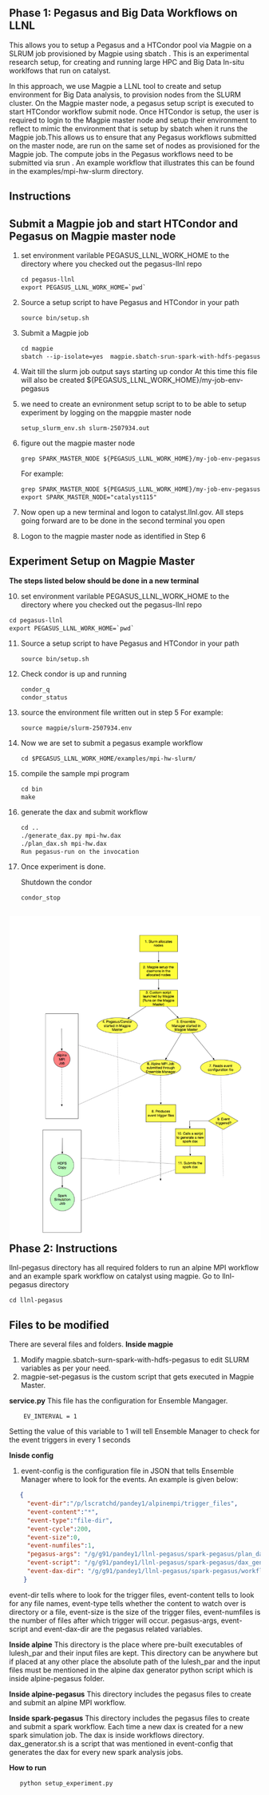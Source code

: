 Phase 1:
Pegasus and Big Data Workflows on LLNL
--------------------------------------------

This allows you to setup a Pegasus and a HTCondor pool via Magpie on a SLRUM job provisioned by Magpie using sbatch . This is an experimental research setup, for creating and running large HPC and Big Data In-situ worklfows that run on catalyst.

In this approach, we use Magpie a LLNL tool to create and setup environment for Big Data analysis, to provision nodes from the SLURM cluster. On the Magpie master node, a pegasus setup script is executed to start HTCondor workflow submit node. Once HTCondor is setup, the user is required to login to the Magpie master node and setup their environment to reflect to mimic the environment that is setup by sbatch when it runs the Magpie job.This allows us to ensure that any Pegasus workflows submitted on the master node, are run on the same set of nodes as provisioned for the Magpie job. The compute jobs in the Pegasus workflows need to be submitted via srun . An example workflow that illustrates this can be found in the examples/mpi-hw-slurm directory. 

Instructions
------------

## Submit a Magpie job and start HTCondor and Pegasus on Magpie master node
 
1. set environment varilable PEGASUS_LLNL_WORK_HOME to the directory where you checked out the pegasus-llnl repo
   ```shell
   cd pegasus-llnl
   export PEGASUS_LLNL_WORK_HOME=`pwd`
   ```

2. Source a setup script to have Pegasus and HTCondor in your path
   ```shell
   source bin/setup.sh
   ```

3. Submit a Magpie job
   ```shell
   cd magpie
   sbatch --ip-isolate=yes  magpie.sbatch-srun-spark-with-hdfs-pegasus
   ```

4. Wait till the slurm job output says starting up condor
   At this time this file will also be created
   ${PEGASUS_LLNL_WORK_HOME}/my-job-env-pegasus

5. we need to create an evnironment setup script to to be able to setup experiment by
   logging on the mapgpie master node
   ```shell
   setup_slurm_env.sh slurm-2507934.out
   ```
6. figure out the magpie master node
    ```shell
    grep SPARK_MASTER_NODE ${PEGASUS_LLNL_WORK_HOME}/my-job-env-pegasus 
    ```
    For example:
    ```shell
    grep SPARK_MASTER_NODE ${PEGASUS_LLNL_WORK_HOME}/my-job-env-pegasus
    export SPARK_MASTER_NODE="catalyst115"
    ```

8. Now open up a new terminal and logon to catalyst.llnl.gov.  All steps going forward are to
   be done in the second terminal you open

9. Logon to the magpie master node as identified in Step 6
   

## Experiment Setup on Magpie Master 
**The steps listed below should be done in a new terminal**

10. set environment varilable PEGASUS_LLNL_WORK_HOME to the directory where you checked out the pegasus-llnl repo
   ```shell    
   cd pegasus-llnl
   export PEGASUS_LLNL_WORK_HOME=`pwd`
   ```

11. Source a setup script to have Pegasus and HTCondor in your path
    ```shell
    source bin/setup.sh
    ```

12. Check condor is up and running
    ```shell
    condor_q
    condor_status
    ```

13. source the environment file written out in step 5
    For example:
    ```shell
    source magpie/slurm-2507934.env  
    ```

14. Now we are set to submit a pegasus example workflow
    ```shell
    cd $PEGASUS_LLNL_WORK_HOME/examples/mpi-hw-slurm/
    ````

15. compile the sample mpi program
    ```shell
    cd bin
    make
    ```

16. generate the dax and submit workflow
    ```shell
    cd ..
    ./generate_dax.py mpi-hw.dax 
    ./plan_dax.sh mpi-hw.dax
    Run pegasus-run on the invocation
    ```

17. Once experiment is done. 
   
    Shutdown the condor
    ```shell
    condor_stop
    ```
    
    
![Alt text](llnl-pegasus/projectflow.png?raw=true "Overall project flow diagram")
Phase 2:
Instructions
--------------------------------------------
llnl-pegasus directory has all required folders to run an alpine MPI workflow and an example spark workflow on catalyst using magpie.
Go to llnl-pegasus directory
   ``` shell
   cd llnl-pegasus
   ```
Files to be modified
--------------------------------------------
There are several files and folders. 
**Inside magpie** 
1. Modify magpie.sbatch-surn-spark-with-hdfs-pegasus to edit SLURM variables as per your need.
2. magpie-set-pegasus is the custom script that gets executed in Magpie Master.

**service.py**
This file has the configuration for Ensemble Mangager. 
``` shell
    EV_INTERVAL = 1
```
Setting the value of this variable to 1 will tell Ensemble Manager to check for the event triggers in every 1 seconds

**Inisde config**
1. event-config is the configuration file in JSON that tells Ensemble Manager where to look for the events. An example is given below:
``` json
   {
     "event-dir":"/p/lscratchd/pandey1/alpinempi/trigger_files",
     "event-content":"*",
     "event-type":"file-dir",
     "event-cycle":200,
     "event-size":0,
     "event-numfiles":1,
     "pegasus-args": "/g/g91/pandey1/llnl-pegasus/spark-pegasus/plan_dax.sh",
     "event-script": "/g/g91/pandey1/llnl-pegasus/spark-pegasus/dax_generator.sh",
     "event-dax-dir": "/g/g91/pandey1/llnl-pegasus/spark-pegasus/workflows"
    }

```
   event-dir tells where to look for the trigger files, event-content tells to look for any file names, event-type tells whether the content to watch over is directory or a file, event-size is the size of the trigger files, event-numfiles is the number of files after which trigger will occur. pegasus-args, event-script and event-dax-dir are the pegasus related variables.
   
**Inside alpine**
This directory is the place where pre-built executables of lulesh_par and their input files are kept. This directory can be anywhere but if placed at any other place the absolute path of the lulesh_par and the input files must be mentioned in the alpine dax generator python script which is inside alpine-pegasus folder.

**Inside alpine-pegasus**
This directory includes the pegasus files to create and submit an alpine MPI workflow.

**Inside spark-pegasus**
This directory includes the pegasus files to create and submit a spark workflow. Each time a new dax is created for a new spark simulation job. The dax is inside workflows directory. dax_generator.sh is a script that was mentioned in event-config that generates the dax for every new spark analysis jobs.


**How to run**
```python
   python setup_experiment.py
```



  
   
   
   



